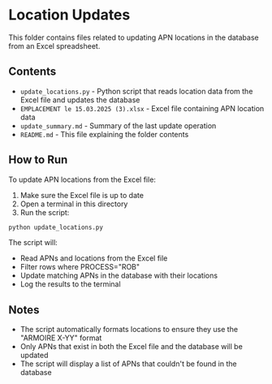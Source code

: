 # Location Updates

This folder contains files related to updating APN locations in the database from an Excel spreadsheet.

## Contents

- `update_locations.py` - Python script that reads location data from the Excel file and updates the database
- `EMPLACEMENT le 15.03.2025 (3).xlsx` - Excel file containing APN location data
- `update_summary.md` - Summary of the last update operation
- `README.md` - This file explaining the folder contents

## How to Run

To update APN locations from the Excel file:

1. Make sure the Excel file is up to date
2. Open a terminal in this directory
3. Run the script:

```bash
python update_locations.py
```

The script will:
- Read APNs and locations from the Excel file
- Filter rows where PROCESS="ROB"
- Update matching APNs in the database with their locations
- Log the results to the terminal

## Notes

- The script automatically formats locations to ensure they use the "ARMOIRE X-YY" format
- Only APNs that exist in both the Excel file and the database will be updated
- The script will display a list of APNs that couldn't be found in the database 